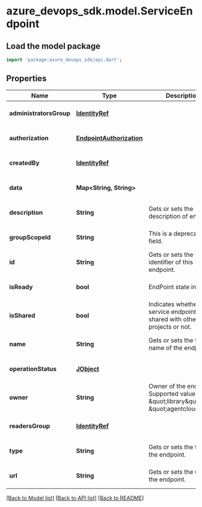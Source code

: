 # azure_devops_sdk.model.ServiceEndpoint

## Load the model package
```dart
import 'package:azure_devops_sdk/api.dart';
```

## Properties
Name | Type | Description | Notes
------------ | ------------- | ------------- | -------------
**administratorsGroup** | [**IdentityRef**](IdentityRef.md) |  | [optional] [default to null]
**authorization** | [**EndpointAuthorization**](EndpointAuthorization.md) |  | [optional] [default to null]
**createdBy** | [**IdentityRef**](IdentityRef.md) |  | [optional] [default to null]
**data** | **Map&lt;String, String&gt;** |  | [optional] [default to {}]
**description** | **String** | Gets or sets the description of endpoint. | [optional] [default to null]
**groupScopeId** | **String** | This is a deprecated field. | [optional] [default to null]
**id** | **String** | Gets or sets the identifier of this endpoint. | [optional] [default to null]
**isReady** | **bool** | EndPoint state indicator | [optional] [default to null]
**isShared** | **bool** | Indicates whether service endpoint is shared with other projects or not. | [optional] [default to null]
**name** | **String** | Gets or sets the friendly name of the endpoint. | [optional] [default to null]
**operationStatus** | [**JObject**](JObject.md) |  | [optional] [default to null]
**owner** | **String** | Owner of the endpoint Supported values are \&quot;library\&quot;, \&quot;agentcloud\&quot; | [optional] [default to null]
**readersGroup** | [**IdentityRef**](IdentityRef.md) |  | [optional] [default to null]
**type** | **String** | Gets or sets the type of the endpoint. | [optional] [default to null]
**url** | **String** | Gets or sets the url of the endpoint. | [optional] [default to null]

[[Back to Model list]](../README.md#documentation-for-models) [[Back to API list]](../README.md#documentation-for-api-endpoints) [[Back to README]](../README.md)


